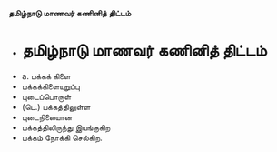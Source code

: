 **தமிழ்நாடு மாணவர் கணினித் திட்டம்**
- # தமிழ்நாடு மாணவர் கணினித் திட்டம்
- a. பக்கக் கிளை
- பக்கக்கிளையுறுப்பு
- புடைப்பொருள்
- (பெ.) பக்கத்திலுள்ள
- புடைநிலையான
- பக்கத்திலிருந்து இயங்குகிற
- பக்கம் நோக்கி செல்கிற.


